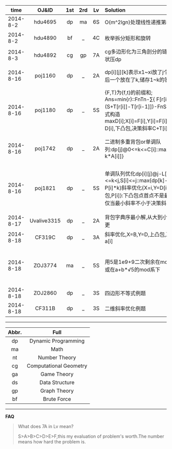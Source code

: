 |**time**|**OJ&ID**|**1st**|**2rd**|**Lv**|**Solution**|**Error**|
|---|:---:|:---:|:---:|:---:|:---|---|
|2014-8-2|hdu4695|dp|ma|6S|O(m^2lgn)处理线性递推第n项|
|2014-8-2|hdu4890|bf|_|4C|枚举拆分矩形和旋转|旋转对应没有处理|
|2014-8-3|hdu4892|cg|gp|7A|cg多边形化为三角剖分的链,图上状压dp|
|2014-8-16|poj1160|dp|_|2A|dp[i][j][k]表示x1~xi放了j个点,最后一个放在了k,储存1~k的答案|没看空间只有10M,MLE*1|
|2014-8-16|poj1180|dp|_|5S|{F,T}为{f,t}的前缀和; Ans=min{r}::FnTn-∑{ F[r[i-1]]\*(S+T[r[i]]-T[r[i-1]])-FnS };对和式构造maxD[i];X[i]=F[i],Y[i]=F[i]T[i]-D[i],下凸包,决策斜率C+T[i]|
|2014-8-16|poj1742|dp|_|2A|二进制多重背包or单调队列:dp[j]@0<=k<=C[i]::max{dp[j-k*A[i]]}|卡常,二进制WAonC++单调TLEonG++|
|2014-8-16|poj1821|dp|_|5S|单调队列优化dp[i][j]@j-L[i]<=k<j,S[i]<=j::max{dp[k]-P[i]*k}斜率优化{X=i,Y=D[i],下凸包,P[i]}:下凸包点首点不是最优解仅当最小斜率不小于决策斜率.}|维护下凸包时由于范围限制去点需要还原被删掉的点;下标写错|
|2014-8-17|Uvalive3315|dp|_|2A|背包字典序最小解,从大到小能更则更|题目中sol的s应为小写|
|2014-8-18|CF319C|dp|_|3A|斜率优化,X=B,Y=D,上凸包,决策-a[i]|
|2014-8-18|ZOJ3774|ma|_|5S|用5是1e9+9二次剩余在mod系下,或在a+b*√5的mod系下|hdu4959是非二次剩余,但没有ac,找ac的也对拍不出错TAT|
|2014-8-18|ZOJ2860|dp|_|3S|四边形不等式例题||
|2014-8-18|CF311B|dp|_|3S|二维斜率优化例题|(初始化+LL)1WA|
___
|**Abbr.**|**Full**|
|:---:|:---:|
|dp|Dynamic Programming|
|ma|Math|
|nt|Number Theory|
|cg|Computational Geometry|
|ga|Game Theory|
|ds|Data Structure|
|gp|Graph Theory|
|bf|Brute Force|
___
**FAQ**

> What does 7A in Lv mean?
> 
> S>A>B>C>D>E>F,this my evaluation of problem's worth.The number means how hard the problem is.
